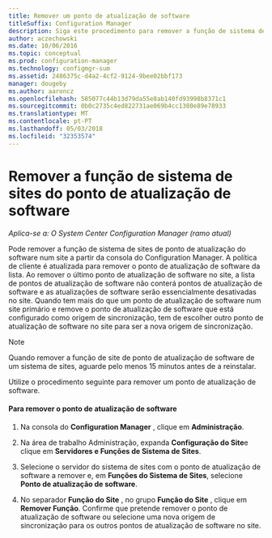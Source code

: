 ```yaml
---
title: Remover um ponto de atualização de software
titleSuffix: Configuration Manager
description: Siga este procedimento para remover a função de sistema de sites de ponto de atualização do software num site a partir da consola do Configuration Manager.
author: aczechowski
ms.date: 10/06/2016
ms.topic: conceptual
ms.prod: configuration-manager
ms.technology: configmgr-sum
ms.assetid: 2486375c-d4a2-4cf2-9124-9bee02bbf173
manager: dougeby
ms.author: aaroncz
ms.openlocfilehash: 585077c44b13d79da55e8ab140fd93998b8371c1
ms.sourcegitcommit: 0b0c2735c4ed822731ae069b4cc1380e89e78933
ms.translationtype: MT
ms.contentlocale: pt-PT
ms.lasthandoff: 05/03/2018
ms.locfileid: "32353574"
---
```

#  <a name="BKMK_RemoveSUP"></a> Remover a função de sistema de sites do ponto de atualização de software  

*Aplica-se a: O System Center Configuration Manager (ramo atual)*

Pode remover a função de sistema de sites de ponto de atualização do software num site a partir da consola do Configuration Manager. A política de cliente é atualizada para remover o ponto de atualização de software da lista. Ao remover o último ponto de atualização de software no site, a lista de pontos de atualização de software não conterá pontos de atualização de software e as atualizações de software serão essencialmente desativadas no site. Quando tem mais do que um ponto de atualização de software num site primário e remove o ponto de atualização de software que está configurado como origem de sincronização, tem de escolher outro ponto de atualização de software no site para ser a nova origem de sincronização.  

> [!NOTE]  
>  Quando remover a função de site de ponto de atualização de software de um sistema de sites, aguarde pelo menos 15 minutos antes de a reinstalar.  

 Utilize o procedimento seguinte para remover um ponto de atualização de software.  

#### <a name="to-remove-the-software-update-point"></a>Para remover o ponto de atualização de software  

1.  Na consola do **Configuration Manager** , clique em **Administração**.  

2.  Na área de trabalho Administração, expanda **Configuração do Site**e clique em **Servidores e Funções de Sistema de Sites**.  

3.  Selecione o servidor do sistema de sites com o ponto de atualização de software a remover e, em **Funções do Sistema de Sites**, selecione **Ponto de atualização de software**.  

4.  No separador **Função do Site** , no grupo **Função do Site** , clique em **Remover Função**. Confirme que pretende remover o ponto de atualização de software ou selecione uma nova origem de sincronização para os outros pontos de atualização de software no site.  
